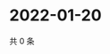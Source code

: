 # 2022-01-20

共 0 条

<!-- BEGIN WEIBO -->
<!-- 最后更新时间 Thu Jan 20 2022 23:12:01 GMT+0800 (China Standard Time) -->

<!-- END WEIBO -->
